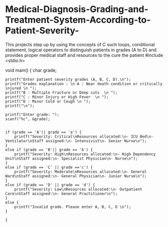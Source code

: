 # Medical-Diagnosis-Grading-and-Treatment-System-According-to-Patient-Severity-
This projects step up by using the concepts of C such loops, conditional statement, logical operators to distinguish patients in grades (A to D) and provides proper medical staff and resources to the cure the patient
#include <stdio.h>

void main() {
    char grade;

    printf("Enter patient severity grades (A, B, C, D).\n");
    printf("Grades explanation : \n A : Near death condition or critically injured \n ");
    printf("B : Multiple Fracture or Deep cuts  \n ");
    printf("C : Minor Injury or High Fever  \n ");
    printf("D : Minor Cold or Cough \n ");
    printf("\n");

    printf("Enter grade: "); 
    scanf("%c", &grade);

    
    if (grade == 'A'|| grade == 'a') {
        printf("Severity: Critical\nResources allocated:\n- ICU Bed\n- Ventilator\nStaff assigned:\n- Intensivist\n- Senior Nurse\n");
    } 
    else if (grade == 'B'|| grade == 'b') {
        printf("Severity: High\nResources allocated:\n- High Dependency Unit\nStaff assigned:\n- Specialist Physician\n- Nurse\n");
    } 
    else if (grade == 'C' || grade =='c') {
        printf("Severity: Moderate\nResources allocated:\n- General Ward\nStaff assigned:\n- General Physician\n- Junior Nurse\n");
    } 
    else if (grade == 'D' || grade == 'd') {
        printf("Severity: Low\nResources allocated:\n- Outpatient Care\nStaff assigned:\n- General Practitioner\n");
    } 
    else {
        printf("Invalid grade. Please enter A, B, C, D \n");
    }

    }
